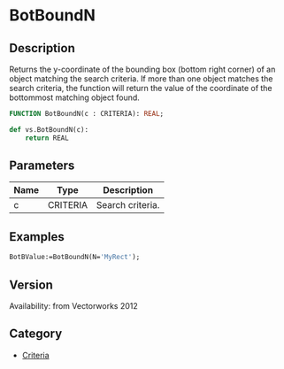 # BotBoundN

## Description
Returns the y-coordinate of the bounding box (bottom right corner) of an object matching the search criteria. If more than one object matches the search criteria, the function will return the value of the coordinate of the bottommost matching object found.

```pascal
FUNCTION BotBoundN(c : CRITERIA): REAL;
```

```python
def vs.BotBoundN(c):
    return REAL
```

## Parameters
|Name|Type|Description|
|---|---|---|
|c|CRITERIA|Search criteria.|

## Examples
```pascal
BotBValue:=BotBoundN(N='MyRect');
```

## Version
Availability: from Vectorworks 2012

## Category
* [Criteria](../Categories/Criteria.md)
